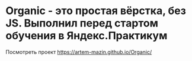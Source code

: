 # Organic - это простая вёрстка, без JS. Выполнил перед стартом обучения в Яндекс.Практикум
Посмотреть проект https://artem-mazin.github.io/Organic/
